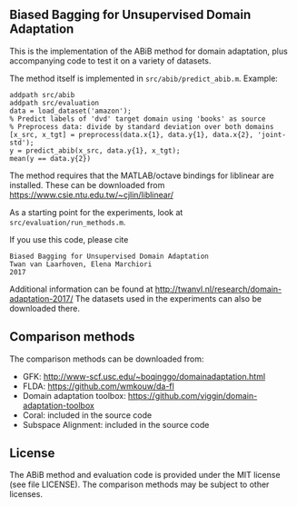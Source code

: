 Biased Bagging for Unsupervised Domain Adaptation
--------------------------

This is the implementation of the ABiB method for domain adaptation, plus accompanying code to test it on a variety of datasets.

The method itself is implemented in `src/abib/predict_abib.m`.
Example:

    addpath src/abib
    addpath src/evaluation
    data = load_dataset('amazon');
    % Predict labels of 'dvd' target domain using 'books' as source
    % Preprocess data: divide by standard deviation over both domains
    [x_src, x_tgt] = preprocess(data.x{1}, data.y{1}, data.x{2}, 'joint-std');
    y = predict_abib(x_src, data.y{1}, x_tgt);
    mean(y == data.y{2})

The method requires that the MATLAB/octave bindings for liblinear are installed. These can be downloaded from https://www.csie.ntu.edu.tw/~cjlin/liblinear/

As a starting point for the experiments, look at `src/evaluation/run_methods.m`.

If you use this code, please cite

    Biased Bagging for Unsupervised Domain Adaptation
    Twan van Laarhoven, Elena Marchiori
    2017

Additional information can be found at http://twanvl.nl/research/domain-adaptation-2017/
The datasets used in the experiments can also be downloaded there.

Comparison methods
----
The comparison methods can be downloaded from:
* GFK: http://www-scf.usc.edu/~boqinggo/domainadaptation.html
* FLDA: https://github.com/wmkouw/da-fl
* Domain adaptation toolbox: https://github.com/viggin/domain-adaptation-toolbox
* Coral: included in the source code
* Subspace Alignment: included in the source code

License
----
The ABiB method and evaluation code is provided under the MIT license (see file LICENSE).
The comparison methods may be subject to other licenses.
